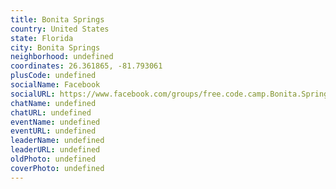 ```yaml
---
title: Bonita Springs
country: United States
state: Florida
city: Bonita Springs
neighborhood: undefined
coordinates: 26.361865, -81.793061
plusCode: undefined
socialName: Facebook
socialURL: https://www.facebook.com/groups/free.code.camp.Bonita.Springs
chatName: undefined
chatURL: undefined
eventName: undefined
eventURL: undefined
leaderName: undefined
leaderURL: undefined
oldPhoto: undefined
coverPhoto: undefined
---
```

